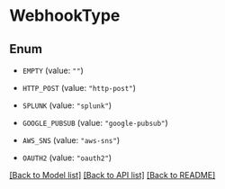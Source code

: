 # WebhookType

## Enum


* `EMPTY` (value: `""`)

* `HTTP_POST` (value: `"http-post"`)

* `SPLUNK` (value: `"splunk"`)

* `GOOGLE_PUBSUB` (value: `"google-pubsub"`)

* `AWS_SNS` (value: `"aws-sns"`)

* `OAUTH2` (value: `"oauth2"`)


[[Back to Model list]](../README.md#documentation-for-models) [[Back to API list]](../README.md#documentation-for-api-endpoints) [[Back to README]](../README.md)


